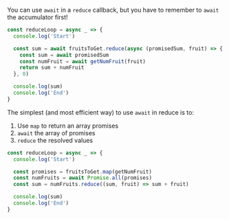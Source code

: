 You can use `await` in a `reduce` callback, but you have to remember to `await` the accumulator first!

```js
const reduceLoop = async _ => {
  console.log('Start')

  const sum = await fruitsToGet.reduce(async (promisedSum, fruit) => {
    const sum = await promisedSum
    const numFruit = await getNumFruit(fruit)
    return sum + numFruit
  }, 0)

  console.log(sum)
  console.log('End')
}
```

The simplest (and most efficient way) to use `await` in reduce is to:

1.  Use `map` to return an array promises
2.  `await` the array of promises
3.  `reduce` the resolved values

```js
const reduceLoop = async _ => {
  console.log('Start')

  const promises = fruitsToGet.map(getNumFruit)
  const numFruits = await Promise.all(promises)
  const sum = numFruits.reduce((sum, fruit) => sum + fruit)

  console.log(sum)
  console.log('End')
}
```